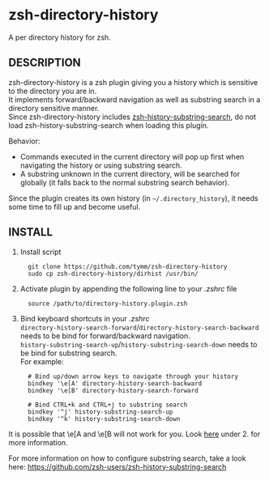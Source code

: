 zsh-directory-history
=================

A per directory history for zsh.

DESCRIPTION
-----------

zsh-directory-history is a zsh plugin giving you a history which is sensitive to the directory you are in.  
It implements forward/backward navigation as well as substring search in a directory sensitive manner.  
Since zsh-directory-history includes [zsh-history-substring-search](https://github.com/zsh-users/zsh-history-substring-search), do not load zsh-history-substring-search when loading this plugin.

Behavior:  
* Commands executed in the current directory will pop up first when navigating the history or using substring search.  
* A substring unknown in the current directory, will be searched for globally (it falls back to the normal substring search behavior).

Since the plugin creates its own history (in `~/.directory_history`), it needs some time to fill up and become useful.

INSTALL
-------

1. Install script

         git clone https://github.com/tymm/zsh-directory-history
         sudo cp zsh-directory-history/dirhist /usr/bin/

2. Activate plugin by appending the following line to your _.zshrc_ file

         source /path/to/directory-history.plugin.zsh

3. Bind keyboard shortcuts in your _.zshrc_  
`directory-history-search-forward`/`directory-history-search-backward` needs to be bind for forward/backward navigation.  
`history-substring-search-up`/`history-substring-search-down` needs to be bind for substring search.  
For example:

         # Bind up/down arrow keys to navigate through your history
         bindkey '\e[A' directory-history-search-backward
         bindkey '\e[B' directory-history-search-forward

         # Bind CTRL+k and CTRL+j to substring search
         bindkey '^j' history-substring-search-up
         bindkey '^k' history-substring-search-down
It is possible that \e[A and \e[B will not work for you.
Look [here](https://github.com/zsh-users/zsh-history-substring-search) under 2. for more information.


For more information on how to configure substring search, take a look here: https://github.com/zsh-users/zsh-history-substring-search


